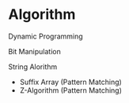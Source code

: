 # Algorithm

Dynamic Programming


Bit Manipulation


String Alorithm
  - Suffix Array (Pattern Matching)
  - Z-Algorithm (Pattern Matching)
